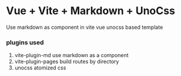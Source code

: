 # Vue + Vite + Markdown + UnoCss

Use markdown as component in vite vue unocss based template

###  plugins used
1. vite-plugin-md
   use markdown as a component
2. vite-plugin-pages
   build routes by directory
3. unocss
   atomized css
